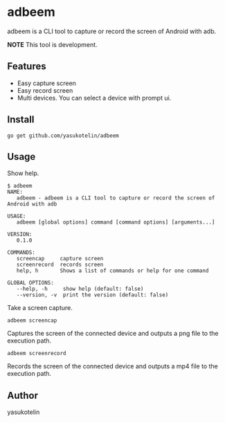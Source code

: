 # adbeem

adbeem is a CLI tool to capture or record the screen of Android with adb.

**NOTE** This tool is development.

## Features

- Easy capture screen
- Easy record screen
- Multi devices. You can select a device with prompt ui.

## Install

```
go get github.com/yasukotelin/adbeem
```

## Usage

Show help.

```
$ adbeem
NAME:
   adbeem - adbeem is a CLI tool to capture or record the screen of Android with adb

USAGE:
   adbeem [global options] command [command options] [arguments...]

VERSION:
   0.1.0

COMMANDS:
   screencap     capture screen
   screenrecord  records screen
   help, h       Shows a list of commands or help for one command

GLOBAL OPTIONS:
   --help, -h     show help (default: false)
   --version, -v  print the version (default: false)
```

Take a screen capture.

```
adbeem screencap
```

Captures the screen of the connected device and outputs a png file to the execution path.

```
adbeem screenrecord
```

Records the screen of the connected device and outputs a mp4 file to the execution path.

## Author

yasukotelin

